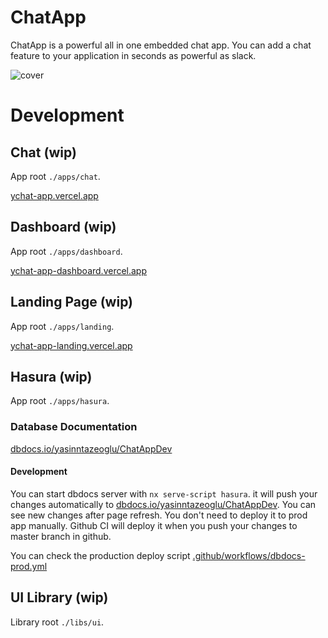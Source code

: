 # ChatApp

ChatApp is a powerful all in one embedded chat app. You can add a chat feature to your application in seconds as powerful as slack.

![cover](https://user-images.githubusercontent.com/36041339/203687842-4df1d0c5-f2ea-4258-b164-54afa191a8eb.jpeg)

# Development

## Chat (wip)

App root `./apps/chat`.

[ychat-app.vercel.app](https://ychat-app.vercel.app)

## Dashboard (wip)

App root `./apps/dashboard`.

[ychat-app-dashboard.vercel.app](https://ychat-app-dashboard.vercel.app)

## Landing Page (wip)

App root `./apps/landing`.

[ychat-app-landing.vercel.app](https://ychat-app-landing.vercel.app)

## Hasura (wip)

App root `./apps/hasura`.

### Database Documentation

[dbdocs.io/yasinntazeoglu/ChatAppDev](https://dbdocs.io/yasinntazeoglu/ChatApp)

#### Development

You can start dbdocs server with `nx serve-script hasura`. it will push your changes automatically to [dbdocs.io/yasinntazeoglu/ChatAppDev](https://dbdocs.io/yasinntazeoglu/ChatAppDev). You can see new changes after page refresh. You don't need to deploy it to prod app manually. Github CI will deploy it when you push your changes to master branch in github.

You can check the production deploy script [.github/workflows/dbdocs-prod.yml](./.github/workflows/dbdocs-prod.yml)

## UI Library (wip)

Library root `./libs/ui`.
